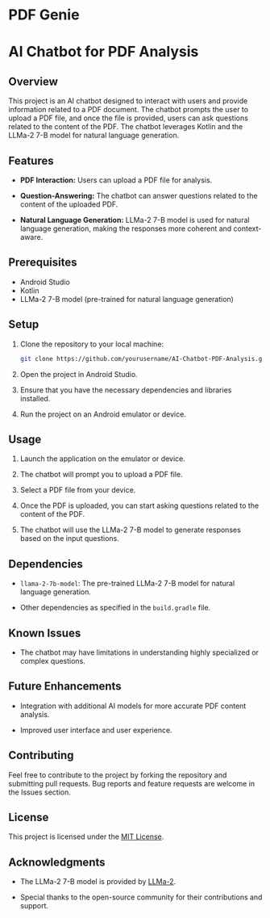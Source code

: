 # PDF Genie
# AI Chatbot for PDF Analysis

## Overview

This project is an AI chatbot designed to interact with users and provide information related to a PDF document. The chatbot prompts the user to upload a PDF file, and once the file is provided, users can ask questions related to the content of the PDF. The chatbot leverages Kotlin and the LLMa-2 7-B model for natural language generation.

## Features

- **PDF Interaction:** Users can upload a PDF file for analysis.

- **Question-Answering:** The chatbot can answer questions related to the content of the uploaded PDF.

- **Natural Language Generation:** LLMa-2 7-B model is used for natural language generation, making the responses more coherent and context-aware.

## Prerequisites

- Android Studio
- Kotlin
- LLMa-2 7-B model (pre-trained for natural language generation)

## Setup

1. Clone the repository to your local machine:

    ```bash
    git clone https://github.com/yourusername/AI-Chatbot-PDF-Analysis.git
    ```

2. Open the project in Android Studio.

3. Ensure that you have the necessary dependencies and libraries installed.

4. Run the project on an Android emulator or device.

## Usage

1. Launch the application on the emulator or device.

2. The chatbot will prompt you to upload a PDF file.

3. Select a PDF file from your device.

4. Once the PDF is uploaded, you can start asking questions related to the content of the PDF.

5. The chatbot will use the LLMa-2 7-B model to generate responses based on the input questions.

## Dependencies

- `llama-2-7b-model`: The pre-trained LLMa-2 7-B model for natural language generation.

- Other dependencies as specified in the `build.gradle` file.

## Known Issues

- The chatbot may have limitations in understanding highly specialized or complex questions.

## Future Enhancements

- Integration with additional AI models for more accurate PDF content analysis.

- Improved user interface and user experience.

## Contributing

Feel free to contribute to the project by forking the repository and submitting pull requests. Bug reports and feature requests are welcome in the Issues section.

## License

This project is licensed under the [MIT License](LICENSE).

## Acknowledgments

- The LLMa-2 7-B model is provided by [LLMa-2](https://llma2.feathericons.com/).

- Special thanks to the open-source community for their contributions and support.
